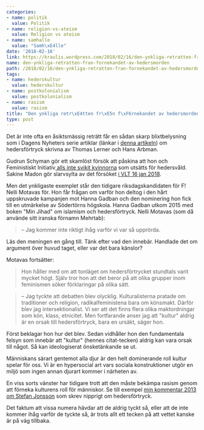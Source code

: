 ```yaml
---
categories:
- name: politik
  value: Politik
- name: religion-vs-ateism
  value: Religion vs ateism
- name: samhalle
  value: "Samh\xE4lle"
date: '2018-02-16'
link: https://kraulis.wordpress.com/2018/02/16/den-ynkliga-retratten-fran-fornekandet-av-hedersmorden/
name: den-ynkliga-retratten-fran-fornekandet-av-hedersmorden
path: /2018/02/16/den-ynkliga-retratten-fran-fornekandet-av-hedersmorden/
tags:
- name: hederskultur
  value: hederskultur
- name: postkolonialism
  value: postkolonialism
- name: rasism
  value: rasism
title: "Den ynkliga retr\xE4tten fr\xE5n f\xF6rnekandet av hedersmorden"
type: post
---
```

Det är inte ofta en åsiktsmässig reträtt får en sådan skarp blixtbelysning som i Dagens Nyheters serie artiklar (länkar i [denna artikeln](https://www.dn.se/insidan/feministerna-har-glomt-bort-kvinnokampen/)) om hedersförtryck skrivna av Thomas Lerner och Hans Arbman.

Gudrun Schyman gör ett skamlöst försök att påskina att hon och Feministiskt Initiativ[ alls inte svikit kvinnorna](https://www.dn.se/insidan/stammer-inte-att-vi-svikit-kvinnorna-som-utsatts-for-hedersvald/) som utsätts för hedersvåld. Sakine Madon gör slarvsylta av det försöket [i VLT 16 jan 2018](http://www.vlt.se/opinion/ledare/sakine-madon-skamtar-du-med-oss-gudrun-schyman).

Men det ynkligaste exemplet står den tidigare riksdagskandidaten för F! Nelli Motavas för. Hon får frågan om varför hon deltog i den hårt uppskruvade kampanjen mot Hanna Gadban och den nominering hon fick till en utmärkelse av Södertörns högskola. Hanna Gadban utkom 2015 med boken "Min Jihad" om islamism och hedersförtryck. Nelli Motavas (som då använde sitt iranska förnamn Mehrtab):

> – Jag kommer inte riktigt ihåg varför vi var så upprörda.

Läs den meningen en gång till. Tänk efter vad den innebär. Handlade det om argument över huvud taget, eller var det bara känslor?

Motavas fortsätter:

> Hon håller med om att tonläget om hedersförtrycket stundtals varit mycket högt. Själv tror hon att det beror på att olika grupper inom feminismen söker förklaringar på olika sätt.

> – Jag tyckte att debatten blev olycklig. Kulturalisterna pratade om traditioner och religion, radikalfeministena bara om könsmakt. Därför blev jag intersektionalist. Vi ser att det finns flera olika maktordningar som kön, klass, etnicitet. Men fortfarande anser jag att "kultur" aldrig är en orsak till hedersförtryck, bara en ursäkt, säger hon.

Först beklagar hon hur det blev. Sedan vidhåller hon den fundamentala felsyn som innebär att "kultur" (hennes citat-tecken) aldrig kan vara orsak till något. Så kan ideologiserat önsketänkande se ut.

Människans särart gentemot alla djur är den helt dominerande roll kultur spelar för oss. Vi är en hypersocial art vars sociala konstruktioner utgör en miljö som ingen annan djurart kommer i närheten av.

En viss sorts vänster har tidigare trott att den måste bekämpa rasism genom att förneka kulturens roll för människor. Se till exempel [min kommentar 2013 om Stefan Jonsson](/2013/08/13/stefan-jonsson-om-hedersmord-och-situationen/) som skrev nipprigt om hedersförtryck.

Det faktum att vissa numera hävdar att de aldrig tyckt så, eller att de inte kommer ihåg varför de tyckte så, är trots allt ett tecken på att vettet kanske är på väg tillbaka.

